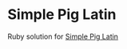 # Simple Pig Latin
Ruby solution for [Simple Pig Latin](https://www.codewars.com/kata/520b9d2ad5c005041100000f)
